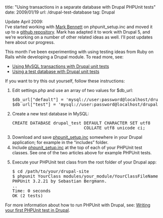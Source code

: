 title: "Using transactions in a separate database with Drupal PHPUnit tests"
date: 2009/01/19
url: /drupal-test-database
tag: Drupal

<p>
  Update April 2009:<br/>
  I&rsquo;ve started working with <a href="http://markbennett.ca">Mark Bennett</a> on phpunit_setup.inc and moved it up to a <a href="http://github.com/patshaughnessy/drupal_tdd">github repository</a>. Mark has adapted it to work with Drupal 5, and we&rsquo;re working on a number of other related ideas as well. I&rsquo;ll post updates here about our progress.</p>
<p>This month I&rsquo;ve been experimenting with using testing ideas from Ruby on Rails while developing a Drupal module. To read more, see:</p>
<ul>
  <li><a href="https://patshaughnessy.net/2009/1/19/using-mysql-transactions-with-drupal-unit-tests">Using MySQL transactions with Drupal unit tests</a></li>
  <li><a href="https://patshaughnessy.net/2009/1/16/using-a-test-database-with-drupal-unit-tests">Using a test database with Drupal unit tests</a></li>
</ul>
<p>If you want to try this out yourself, follow these instructions:</p>
<ol>
  <li><p>Edit settings.php and use an array of two values for $db_url:</p>
    <pre>$db_url["default"] = 'mysql://user:password@localhost/drupal;
$db_url["test"] = 'mysql://user:password@localhost/drupal_test';</pre></li>
  <li><p>Create a new test database in MySQL:</p><pre>CREATE DATABASE drupal_test DEFAULT CHARACTER SET utf8
                            COLLATE utf8_unicode_ci;</pre></li>
  <li>Download and save <a href="https://patshaughnessy.net/assets/code/drupal-tdd-4/phpunit_setup.inc">phpunit_setup.inc</a> somewhere in your Drupal application; for example in the &ldquo;includes&rdquo; folder.</li>
  <li>Include <a href="https://patshaughnessy.net/assets/code/drupal-tdd-4/phpunit_setup.inc">phpunit_setup.inc</a> at the top of each of your PHPUnit test classes. See one of the two articles above for example PHPUnit tests.</li>
  <li><p>Execute your PHPUnit test class from the root folder of your Drupal app:</p><pre>$ cd /path/to/your/drupal-site
$ phpunit YourClass modules/your_module/YourClassFileName.php 
PHPUnit 3.2.21 by Sebastian Bergmann.
..
Time: 0 seconds
OK (2 tests)</pre></li>
</ol>
<p>For more information about how to run PHPUnit with Drupal, see: <a href="https://patshaughnessy.net/2008/12/12/writing-your-first-phpunit-test-in-drupal">Writing your first PHPUnit test in Drupal</a>.</p>
